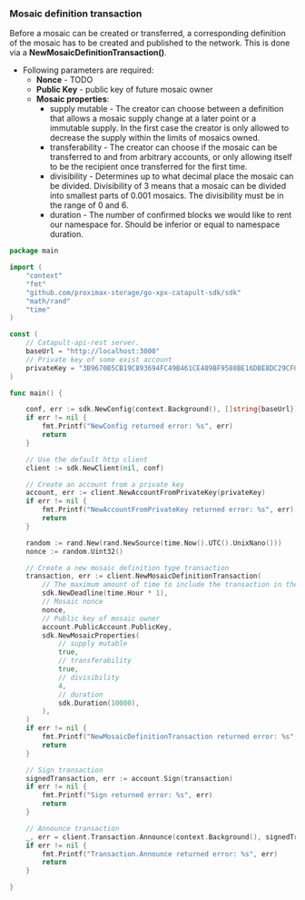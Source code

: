 
### Mosaic definition transaction

Before a mosaic can be created or transferred, a corresponding
definition of the mosaic has to be created and published to the network.
This is done via a **NewMosaicDefinitionTransaction()**.

- Following parameters are required:
  - **Nonce** - TODO
  - **Public Key** - public key of future mosaic owner
  - **Mosaic properties**:
      - supply mutable - The creator can choose between a definition
      that allows a mosaic supply change at a later point or a
      immutable supply. In the first case the creator is only allowed
      to decrease the supply within the limits of mosaics owned.
      - transferability - The creator can choose if the mosaic can be
      transferred to and from arbitrary accounts, or only allowing itself
      to be the recipient once transferred for the first time.
      - divisibility - Determines up to what decimal place the mosaic can
      be divided. Divisibility of 3 means that a mosaic can be divided
      into smallest parts of 0.001 mosaics. The divisibility must be in
      the range of 0 and 6.
      - duration - The number of confirmed blocks we would like to rent
      our namespace for. Should be inferior or equal to namespace duration.

```go
package main

import (
    "context"
    "fmt"
    "github.com/proximax-storage/go-xpx-catapult-sdk/sdk"
    "math/rand"
    "time"
)

const (
    // Catapult-api-rest server.
    baseUrl = "http://localhost:3000"
    // Private key of some exist account
    privateKey = "3B9670B5CB19C893694FC49B461CE489BF9588BE16DBE8DC29CF06338133DEE6"
)

func main() {

    conf, err := sdk.NewConfig(context.Background(), []string{baseUrl})
    if err != nil {
        fmt.Printf("NewConfig returned error: %s", err)
        return
    }

    // Use the default http client
    client := sdk.NewClient(nil, conf)

    // Create an account from a private key
    account, err := client.NewAccountFromPrivateKey(privateKey)
    if err != nil {
        fmt.Printf("NewAccountFromPrivateKey returned error: %s", err)
        return
    }

    random := rand.New(rand.NewSource(time.Now().UTC().UnixNano()))
    nonce := random.Uint32()

    // Create a new mosaic definition type transaction
    transaction, err := client.NewMosaicDefinitionTransaction(
        // The maximum amount of time to include the transaction in the blockchain.
        sdk.NewDeadline(time.Hour * 1),
        // Mosaic nonce
        nonce,
        // Public key of mosaic owner
        account.PublicAccount.PublicKey,
        sdk.NewMosaicProperties(
            // supply mutable
            true,
            // transferability
            true,
            // divisibility
            4,
            // duration
            sdk.Duration(10000),
        ),
    )
    if err != nil {
        fmt.Printf("NewMosaicDefinitionTransaction returned error: %s", err)
        return
    }

    // Sign transaction
    signedTransaction, err := account.Sign(transaction)
    if err != nil {
        fmt.Printf("Sign returned error: %s", err)
        return
    }

    // Announce transaction
    _, err = client.Transaction.Announce(context.Background(), signedTransaction)
    if err != nil {
        fmt.Printf("Transaction.Announce returned error: %s", err)
        return
    }

}
```
